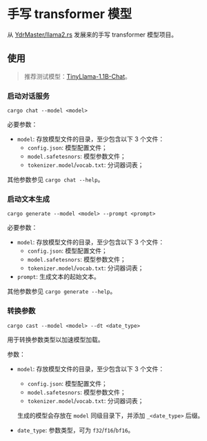 ﻿# 手写 transformer 模型

从 [YdrMaster/llama2.rs](https://github.com/YdrMaster/llama2.rs) 发展来的手写 transformer 模型项目。

## 使用

> 推荐测试模型：[TinyLlama-1.1B-Chat](https://huggingface.co/TinyLlama/TinyLlama-1.1B-Chat-v1.0)。

### 启动对话服务

```plaintext
cargo chat --model <model>
```

必要参数：

- `model`: 存放模型文件的目录，至少包含以下 3 个文件：
  - `config.json`: 模型配置文件；
  - `model.safetesnors`: 模型参数文件；
  - `tokenizer.model`/`vocab.txt`: 分词器词表；

其他参数参见 `cargo chat --help`。

### 启动文本生成

```plaintext
cargo generate --model <model> --prompt <prompt>
```

必要参数：

- `model`: 存放模型文件的目录，至少包含以下 3 个文件：
  - `config.json`: 模型配置文件；
  - `model.safetesnors`: 模型参数文件；
  - `tokenizer.model`/`vocab.txt`: 分词器词表；
- `prompt`: 生成文本的起始文本。

其他参数参见 `cargo generate --help`。

### 转换参数

```plaintext
cargo cast --model <model> --dt <date_type>
```

用于转换参数类型以加速模型加载。

参数：

- `model`: 存放模型文件的目录，至少包含以下 3 个文件：
  - `config.json`: 模型配置文件；
  - `model.safetesnors`: 模型参数文件；
  - `tokenizer.model`/`vocab.txt`: 分词器词表；

  生成的模型会存放在 `model` 同级目录下，并添加 `_<date_type>` 后缀。

- `date_type`: 参数类型，可为 `f32`/`f16`/`bf16`。
